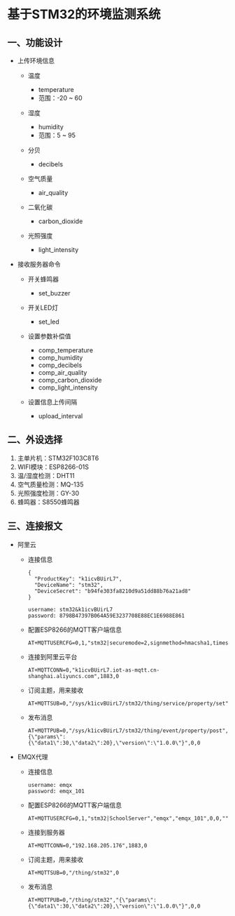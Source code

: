 # 基于STM32的环境监测系统



## 一、功能设计

- 上传环境信息
  - 温度
    - temperature
    - 范围：-20 ~ 60

  - 湿度
    - humidity
    - 范围：5 ~ 95

  - 分贝
    - decibels

  - 空气质量
    - air_quality

  - 二氧化碳
    - carbon_dioxide

  - 光照强度
    - light_intensity

- 接收服务器命令
  - 开关蜂鸣器
    - set_buzzer

  - 开关LED灯
    - set_led

  - 设置参数补偿值
    - comp_temperature
    - comp_humidity
    - comp_decibels
    - comp_air_quality
    - comp_carbon_dioxide
    - comp_light_intensity

  - 设置信息上传间隔
    - upload_interval




## 二、外设选择

1. 主单片机：STM32F103C8T6
2. WIFI模块：ESP8266-01S
3. 温/湿度检测：DHT11
4. 空气质量检测：MQ-135
5. 光照强度检测：GY-30
6. 蜂鸣器：S8550蜂鸣器



## 三、连接报文

- 阿里云

  - 连接信息

    ```
    {
      "ProductKey": "k1icvBUirL7",
      "DeviceName": "stm32",
      "DeviceSecret": "b94fe303fa8210d9a51dd88b76a21ad8"
    }
    
    username: stm32&k1icvBUirL7
    password: 8798B47397B064A59E3237708E88EC1E6988E861
    ```

  - 配置ESP8266的MQTT客户端信息

    ```
    AT+MQTTUSERCFG=0,1,"stm32|securemode=2,signmethod=hmacsha1,timestamp=1687594902069|","stm32&k1icvBUirL7","b94fe303fa8210d9a51dd88b76a21ad8",0,0,""
    ```

  - 连接到阿里云平台

    ```
    AT+MQTTCONN=0,"k1icvBUirL7.iot-as-mqtt.cn-shanghai.aliyuncs.com",1883,0
    ```

  - 订阅主题，用来接收

    ```
    AT+MQTTSUB=0,"/sys/k1icvBUirL7/stm32/thing/service/property/set",0
    ```

  - 发布消息

    ```
    AT+MQTTPUB=0,"/sys/k1icvBUirL7/stm32/thing/event/property/post","{\"params\":{\"data1\":30,\"data2\":20},\"version\":\"1.0.0\"}",0,0
    ```

- EMQX代理

  - 连接信息

    ```
    username: emqx
    password: emqx_101
    ```

  - 配置ESP8266的MQTT客户端信息

    ```
    AT+MQTTUSERCFG=0,1,"stm32|SchoolServer","emqx","emqx_101",0,0,""
    ```

  - 连接到服务器

    ```
    AT+MQTTCONN=0,"192.168.205.176",1883,0
    ```

  - 订阅主题，用来接收

    ```
    AT+MQTTSUB=0,"/thing/stm32",0
    ```

  - 发布消息

    ```
    AT+MQTTPUB=0,"/thing/stm32","{\"params\":{\"data1\":30,\"data2\":20},\"version\":\"1.0.0\"}",0,0
    ```

    